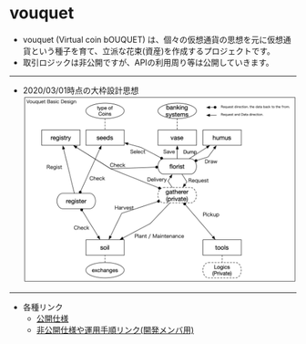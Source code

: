 vouquet
===

* vouquet (Virtual coin bOUQUET) は、個々の仮想通貨の思想を元に仮想通貨という種子を育て、立派な花束(資産)を作成するプロジェクトです。
* 取引ロジックは非公開ですが、APIの利用周り等は公開していきます。

---

* 2020/03/01時点の大枠設計思想
![BasicDesign](./media/Vouquet_Basic_Design.png)

---
* 各種リンク
	* [公開仕様](./public/README.md)
	* [非公開仕様や運用手順リンク(開発メンバ用)](https://github.com/vouquet/private_docs)
